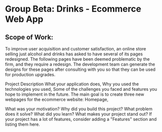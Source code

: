 # Group Beta: Drinks - Ecommerce Web App

## Scope of Work:

To improve user acquisition and customer satisfaction, an online store selling just alcohol and
drinks has asked to have several of its pages redesigned. The following pages have been
deemed problematic by the firm, and they require a redesign. The development team can
generate the designs for these pages after consulting with you so that they can be used for
production upgrades.

Project Description
What your application does,
Why you used the technologies you used,
Some of the challenges you faced and features you hope to implement in the future.
The main goal is to create three new webpages for the ecommerce website: Homepage,

What was your motivation?
Why did you build this project?
What problem does it solve?
What did you learn?
What makes your project stand out?
If your project has a lot of features, consider adding a "Features" section and listing them here.
